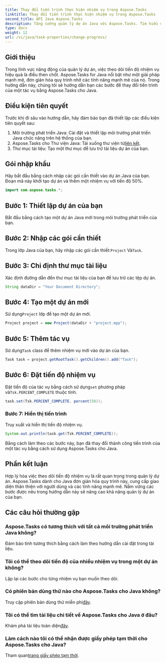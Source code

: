 ```yaml
---
title: Thay đổi tiến trình thực hiện nhiệm vụ trong Aspose.Tasks
linktitle: Thay đổi tiến trình thực hiện nhiệm vụ trong Aspose.Tasks
second_title: API Java Aspose.Tasks
description: Tăng cường quản lý dự án Java với Aspose.Tasks. Tìm hiểu cách sửa đổi tiến trình nhiệm vụ một cách liền mạch trong hướng dẫn từng bước này. Tải ngay!
type: docs
weight: 12
url: /vi/java/task-properties/change-progress/
---
```

## Giới thiệu
Trong lĩnh vực năng động của quản lý dự án, việc theo dõi tiến độ nhiệm vụ hiệu quả là điều then chốt. Aspose.Tasks for Java nổi bật như một giải pháp mạnh mẽ, đơn giản hóa quy trình nhờ các tính năng mạnh mẽ của nó. Trong hướng dẫn này, chúng tôi sẽ hướng dẫn bạn các bước để thay đổi tiến trình của một tác vụ bằng Aspose.Tasks cho Java.
## Điều kiện tiên quyết
Trước khi đi sâu vào hướng dẫn, hãy đảm bảo bạn đã thiết lập các điều kiện tiên quyết sau:
1. Môi trường phát triển Java: Cài đặt và thiết lập môi trường phát triển Java chức năng trên hệ thống của bạn.
2.  Aspose.Tasks cho Thư viện Java: Tải xuống thư viện từ[liên kết](https://releases.aspose.com/tasks/java/).
3. Thư mục tài liệu: Tạo một thư mục để lưu trữ tài liệu dự án của bạn.
## Gói nhập khẩu
Hãy bắt đầu bằng cách nhập các gói cần thiết vào dự án Java của bạn. Đoạn mã này khởi tạo dự án và thêm một nhiệm vụ với tiến độ 50%.
```java
import com.aspose.tasks.*;

```
## Bước 1: Thiết lập dự án của bạn
Bắt đầu bằng cách tạo một dự án Java mới trong môi trường phát triển của bạn.
## Bước 2: Nhập các gói cần thiết
 Trong lớp Java của bạn, hãy nhập các gói cần thiết:`Project` Và`Task`.
## Bước 3: Chỉ định thư mục tài liệu
Xác định đường dẫn đến thư mục tài liệu của bạn để lưu trữ các tệp dự án.
```java
String dataDir = "Your Document Directory";
```
## Bước 4: Tạo một dự án mới
 Sử dụng`Project` lớp để tạo một dự án mới.
```java
Project project = new Project(dataDir + "project.mpp");
```
## Bước 5: Thêm tác vụ
 Sử dụng`Task` class để thêm nhiệm vụ mới vào dự án của bạn.
```java
Task task = project.getRootTask().getChildren().add("Task");
```
## Bước 6: Đặt tiến độ nhiệm vụ
 Đặt tiến độ của tác vụ bằng cách sử dụng`set` phương pháp và`Tsk.PERCENT_COMPLETE` thuộc tính.
```java
task.set(Tsk.PERCENT_COMPLETE, percent(50));
```
### Bước 7: Hiển thị tiến trình
Truy xuất và hiển thị tiến độ nhiệm vụ.
```java
System.out.println(task.get(Tsk.PERCENT_COMPLETE));
```
Bằng cách làm theo các bước này, bạn đã thay đổi thành công tiến trình của một tác vụ bằng cách sử dụng Aspose.Tasks cho Java.
## Phần kết luận
Hợp lý hóa việc theo dõi tiến độ nhiệm vụ là rất quan trọng trong quản lý dự án. Aspose.Tasks dành cho Java đơn giản hóa quy trình này, cung cấp giao diện thân thiện với người dùng và các tính năng mạnh mẽ. Nắm vững các bước được nêu trong hướng dẫn này sẽ nâng cao khả năng quản lý dự án của bạn.
## Các câu hỏi thường gặp
### Aspose.Tasks có tương thích với tất cả môi trường phát triển Java không?
Đảm bảo tính tương thích bằng cách làm theo hướng dẫn cài đặt trong tài liệu.
### Tôi có thể theo dõi tiến độ của nhiều nhiệm vụ trong một dự án không?
Lặp lại các bước cho từng nhiệm vụ bạn muốn theo dõi.
### Có phiên bản dùng thử nào cho Aspose.Tasks cho Java không?
 Truy cập phiên bản dùng thử miễn phí[đây](https://releases.aspose.com/).
### Tôi có thể tìm tài liệu chi tiết về Aspose.Tasks cho Java ở đâu?
 Khám phá tài liệu toàn diện[đây](https://reference.aspose.com/tasks/java/).
### Làm cách nào tôi có thể nhận được giấy phép tạm thời cho Aspose.Tasks cho Java?
 Tham quan[trang giấy phép tạm thời](https://purchase.aspose.com/temporary-license/).